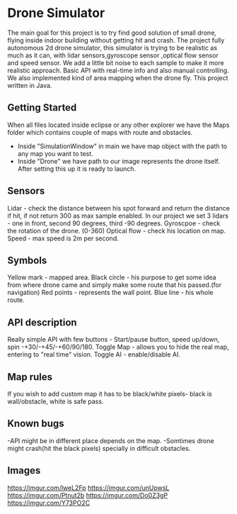 # Drone Simulator
The main goal for this project is to try find good solution of small drone, flying inside indoor building without getting hit and crash.
The project fully autonomous 2d drone simulator, this simulator is trying to be realistic as much as it can, with lidar sensors,gyroscope sensor ,optical flow sensor and speed sensor.
We add a little bit noise to each sample to make it more realistic approach.
Basic API with real-time info and also manual controlling.
We also implemented kind of area mapping when the drone fly.
This project written in Java.

## Getting Started

When all files located inside eclipse or any other explorer we have the Maps folder which contains couple of maps with route and obstacles.
- Inside "SimulationWindow" in main we have map object with the path to any map you want to test.
- Inside "Drone" we have path to our image represents the drone itself.
After setting this up it is ready to launch.

## Sensors
Lidar - check the distance between his spot forward and return the distance if hit, if not return 300 as max sample enabled.
In our project we set 3 lidars - one in front, second 90 degrees, third -90 degrees.
Gyroscpoe - check the rotation of the drone. (0-360)
Optical flow - check his location on map.
Speed - max speed is 2m per second.

## Symbols 
Yellow mark - mapped area.
Black circle - his purpose to get some idea from where drone came and simply make some route that his passed.(for navigation)
Red points - represents the wall point.
Blue line - his whole route.

## API description
Really simple API with few buttons -
Start/pause button, speed up/down, spin -+30/-+45/-+60/90/180.
Toggle Map - allows you to hide the real map, entering to "real time" vision.
Toggle AI - enable/disable AI.

## Map rules
If you wish to add custom map it has to be black/white pixels- black is wall/obstacle, white is safe pass.

## Known bugs
-API might be in different place depends on the map.
-Somtimes drone might crash(hit the black pixels) specially in difficult obstacles.

## Images
https://imgur.com/lweL2Fp
https://imgur.com/unUpwsL
https://imgur.com/Ptnut2b
https://imgur.com/Do0Z3gP
https://imgur.com/Y73PO2C

